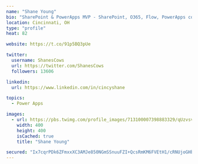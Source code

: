 ```yaml
---
name: "Shane Young"
bio: "SharePoint & PowerApps MVP - SharePoint, O365, Flow, PowerApps consulting? @PowerApps911 | Pure Snark? You found it."
location: Cincinnati, OH
type: "profile"
heat: 82

website: https://t.co/91p5BQ3pUe

twitter:
  username: ShanesCows
  url: https://twitter.com/ShanesCows
  followers: 13606

linkedin:
  url: https://www.linkedin.com/in/cincyshane

topics:
  - Power Apps

images:
  - url: https://pbs.twimg.com/profile_images/713100007398883329/qUzvsvQ3_400x400.jpg
    width: 400
    height: 400
    isCached: true
    title: "Shane Young"

secured: "Ix7cqrPDk6ZFmxxXC3AMJe850NGmSSnuuFZI+QcsRmKM6FVEtH1/cRNUjoGHbRuDWqY6Kj2CGu09vksO1/wtgFVdrzTXIzGe1mYcaQcBfRjbBv2gS0YnqWhKMMuGifoQWp2T4NHFXfXp2CBqfTtAd74pj1jXL94sdvz6Y+at/vFaGjH+1fo86CvdPa/KY0Mb33BYfxyLVD0eqz7YBDYHE1uAR3aw5Hyb2IRqpX+FYZIRirQYH5ExMlAenvYcOk5BZWU4UfnKGfpQSzEFOAfpFpmk7d7mflfryL3ODHEKOzhRylLppqnfPfgu3Pt9zSTeTN6xnhlUN057JgYTfqgUuhz7xJj9bFDNkGpCNbM7kNRhFTW4GS3YZ9KOCuoOO1ENzJRq2reS1Q9P83s8BPLKAZj7lMrdaKdboxskyzWoias=;/06pgrUWvdx86VbFmOkUVg=="
---
```


